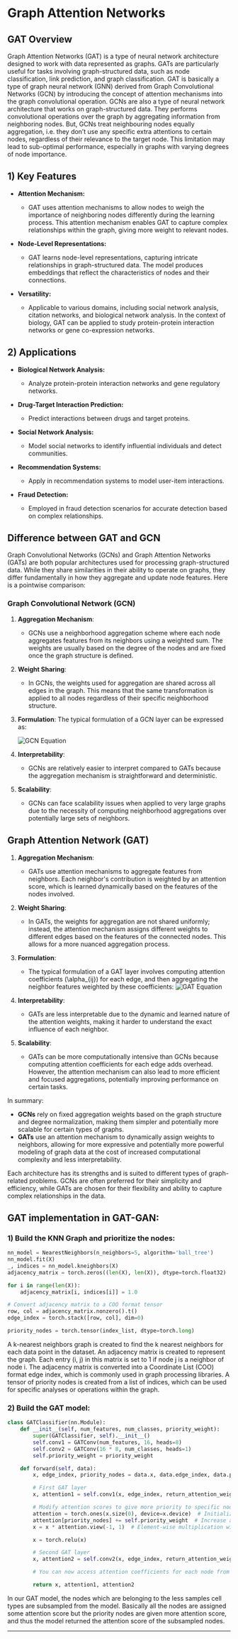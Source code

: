# Graph Attention Networks

## GAT Overview

Graph Attention Networks (GAT) is a type of neural network architecture designed to work with data represented as graphs. GATs are particularly useful for tasks involving graph-structured data, such as node classification, link prediction, and graph classification. GAT is basically a type of graph neural network (GNN) derived from Graph Convolutional Networks (GCN) by introducing the concept of attention mechanisms into the graph convolutional operation. GCNs are also a type of neural network architecture that works on graph-structured data. They performs convolutional operations over the graph by aggregating information from neighboring nodes. But, GCNs treat neighbouring nodes equally aggregation, i.e. they don’t use any specific extra attentions to certain nodes, regardless of their relevance to the target node. This limitation may lead to sub-optimal performance, especially in graphs with varying degrees of node importance. 

## 1) Key Features

- **Attention Mechanism:**
   - GAT uses attention mechanisms to allow nodes to weigh the importance of neighboring nodes differently during the learning process.
This attention mechanism enables GAT to capture complex relationships within the graph, giving more weight to relevant nodes.

- **Node-Level Representations:**
   - GAT learns node-level representations, capturing intricate relationships in graph-structured data.
The model produces embeddings that reflect the characteristics of nodes and their connections.

- **Versatility:**
   - Applicable to various domains, including social network analysis, citation networks, and biological network analysis.
In the context of biology, GAT can be applied to study protein-protein interaction networks or gene co-expression networks.

## 2) Applications

- **Biological Network Analysis:**
  - Analyze protein-protein interaction networks and gene regulatory networks.

- **Drug-Target Interaction Prediction:**
  - Predict interactions between drugs and target proteins.

- **Social Network Analysis:**
  - Model social networks to identify influential individuals and detect communities.

- **Recommendation Systems:**
  - Apply in recommendation systems to model user-item interactions.

- **Fraud Detection:**
  - Employed in fraud detection scenarios for accurate detection based on complex relationships.
 
## Difference between GAT and GCN
Graph Convolutional Networks (GCNs) and Graph Attention Networks (GATs) are both popular architectures used for processing graph-structured data. While they share similarities in their ability to operate on graphs, they differ fundamentally in how they aggregate and update node features. Here is a pointwise comparison:

### Graph Convolutional Network (GCN)
1. **Aggregation Mechanism**:
   - GCNs use a neighborhood aggregation scheme where each node aggregates features from its neighbors using a weighted sum. The weights are usually based on the degree of the nodes and are fixed once the graph structure is defined.
   
2. **Weight Sharing**:
   - In GCNs, the weights used for aggregation are shared across all edges in the graph. This means that the same transformation is applied to all nodes regardless of their specific neighborhood structure.
   
3. **Formulation**:
   The typical formulation of a GCN layer can be expressed as:

    ![GCN Equation](https://raw.githubusercontent.com/RitwikGanguly/GARAGE/361dbcffe2dfd8284e88e6bfa476e5618d5adcb3/docs/images/GCN_Eq.png)
   
4. **Interpretability**:
   - GCNs are relatively easier to interpret compared to GATs because the aggregation mechanism is straightforward and deterministic.

5. **Scalability**:
   - GCNs can face scalability issues when applied to very large graphs due to the necessity of computing neighborhood aggregations over potentially large sets of neighbors.

## Graph Attention Network (GAT)
1. **Aggregation Mechanism**:
   - GATs use attention mechanisms to aggregate features from neighbors. Each neighbor's contribution is weighted by an attention score, which is learned dynamically based on the features of the nodes involved.
   
2. **Weight Sharing**:
   - In GATs, the weights for aggregation are not shared uniformly; instead, the attention mechanism assigns different weights to different edges based on the features of the connected nodes. This allows for a more nuanced aggregation process.
   
3. **Formulation**:
   - The typical formulation of a GAT layer involves computing attention coefficients \(\alpha_{ij}\) for each edge, and then aggregating the neighbor features weighted by these coefficients:
     ![GAT Equation](https://raw.githubusercontent.com/RitwikGanguly/GARAGE/51f62f6c71f43925c597955be3c2a7f87c433e54/docs/images/GAT_eq.png)

   
4. **Interpretability**:
   - GATs are less interpretable due to the dynamic and learned nature of the attention weights, making it harder to understand the exact influence of each neighbor.
   
5. **Scalability**:
   - GATs can be more computationally intensive than GCNs because computing attention coefficients for each edge adds overhead. However, the attention mechanism can also lead to more efficient and focused aggregations, potentially improving performance on certain tasks.

In summary:
- **GCNs** rely on fixed aggregation weights based on the graph structure and degree normalization, making them simpler and potentially more scalable for certain types of graphs.
- **GATs** use an attention mechanism to dynamically assign weights to neighbors, allowing for more expressive and potentially more powerful modeling of graph data at the cost of increased computational complexity and less interpretability.


Each architecture has its strengths and is suited to different types of graph-related problems. GCNs are often preferred for their simplicity and efficiency, while GATs are chosen for their flexibility and ability to capture complex relationships in the data.

## GAT implementation in GAT-GAN:
### 1) Build the KNN Graph and prioritize the nodes:
``` python
nn_model = NearestNeighbors(n_neighbors=5, algorithm='ball_tree')
nn_model.fit(X)
_, indices = nn_model.kneighbors(X)
adjacency_matrix = torch.zeros((len(X), len(X)), dtype=torch.float32)

for i in range(len(X)):
    adjacency_matrix[i, indices[i]] = 1.0

# Convert adjacency matrix to a COO format tensor
row, col = adjacency_matrix.nonzero().t()
edge_index = torch.stack([row, col], dim=0)

priority_nodes = torch.tensor(index_list, dtype=torch.long)
```
A k-nearest neighbors graph is created to find the k nearest neighbors for each data point in the dataset. An adjacency matrix is created to represent the graph. Each entry (i, j) in this matrix is set to 1 if node j is a neighbor of node i. The adjacency matrix is converted into a Coordinate List (COO) format edge index, which is commonly used in graph processing libraries. A tensor of priority nodes is created from a list of indices, which can be used for specific analyses or operations within the graph.

### 2) Build the GAT model:
``` python
class GATClassifier(nn.Module):
    def __init__(self, num_features, num_classes, priority_weight):
        super(GATClassifier, self).__init__()
        self.conv1 = GATConv(num_features, 16, heads=8)
        self.conv2 = GATConv(16 * 8, num_classes, heads=1)
        self.priority_weight = priority_weight

    def forward(self, data):
        x, edge_index, priority_nodes = data.x, data.edge_index, data.priority_nodes

        # First GAT layer
        x, attention1 = self.conv1(x, edge_index, return_attention_weights=True)

        # Modify attention scores to give more priority to specific nodes
        attention = torch.ones(x.size(0), device=x.device)  # Initialize with ones
        attention[priority_nodes] += self.priority_weight  # Increase attention to priority nodes
        x = x * attention.view(-1, 1)  # Element-wise multiplication with attention scores

        x = torch.relu(x)

        # Second GAT layer
        x, attention2 = self.conv2(x, edge_index, return_attention_weights=True)

        # You can now access attention coefficients for each node from attention1 and attention2

        return x, attention1, attention2
```
In our GAT model, the nodes which are belonging to the less samples cell types are subsampled from the model. Basically all the nodes are assigned some attention score but the priority nodes are given more attention score, and thus the model returned the attention score of the subsampled nodes.

---
